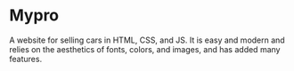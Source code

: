 # Mypro
A website for selling cars in HTML, CSS, and JS. It is easy and modern and relies on the aesthetics of fonts, colors, and images, and has added many features.
